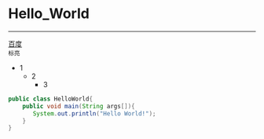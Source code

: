 # Hello_World
***
[百度](https://www.baidu.com/ "点击进入百度")  
`标亮`
* 1
  * 2
    * 3 
```java
public class HelloWorld{
    public void main(String args[]){
       System.out.println("Hello World!");
    }
}
```
